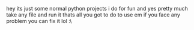 hey its just some normal python projects i do for fun and yes pretty much take any file and run it thats all you got to do to use em if you face any problem you can fix it lol :\
